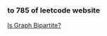 ### to 785 of leetcode website

[Is Graph Bipartite?](https://leetcode-cn.com/problems/is-graph-bipartite/)
